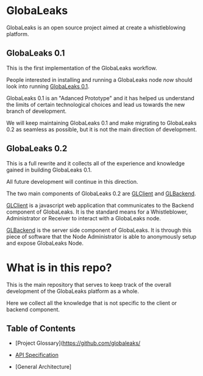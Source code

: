 # GlobaLeaks

GlobaLeaks is an open source project aimed at create a whistleblowing platform.

## GlobaLeaks 0.1

This is the first implementation of the GlobaLeaks workflow.

People interested in installing and running a GlobaLeaks node *now* should look
into running [GlobaLeaks 0.1](https://github.com/globaleaks/GlobaLeaks-0.1.git).

GlobaLeaks 0.1 is an "Adanced Prototype" and it has helped us understand the
limits of certain technological choices and lead us towards the new branch of
development.

We will keep maintaining GlobaLeaks 0.1 and make migrating to GlobaLeaks 0.2 as
seamless as possible, but it is not the main direction of development.

## GlobaLeaks 0.2

This is a full rewrite and it collects all of the experience and knowledge
gained in building GlobaLeaks 0.1.

All future development will continue in this direction.

The two main components of GlobaLeaks 0.2 are
[GLClient](https://github.com/globaleaks/GLClient.git) and
[GLBackend](https://github.com/globaleaks/GLBackend.git).

[GLClient](https://github.com/globaleaks/GLClient.git) is a javascript web
application that communicates to the Backend component of GlobaLeaks. It is the
standard means for a Whistleblower, Administrator or Receiver to interact with
a GlobaLeaks node.

[GLBackend](https://github.com/globaleaks/GLBackend.git) is the server side
component of GlobaLeaks. It is through this piece of software that the Node
Administrator is able to anonymously setup and expose GlobaLeaks Node.

# What is in this repo?

This is the main repository that serves to keep track of the overall
development of the GlobaLeaks platform as a whole.

Here we collect all the knowledge that is not specific to the client or backend
component.

## Table of Contents

* [Project Glossary](https://github.com/globaleaks/

* [API Specification](https://github.com/globaleaks/GlobaLeaks/wiki/API-Specification)

* [General Architecture]



